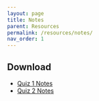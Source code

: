 ```yaml
---
layout: page
title: Notes
parent: Resources
permalink: /resources/notes/
nav_order: 1
---
```


## Download

- [Quiz 1 Notes](https://karthikv1392.github.io/cs3301_osn/resources/pdfs/Quiz1_Notes.pdf)
- [Quiz 2 Notes](https://karthikv1392.github.io/cs3301_osn/resources/pdfs/Quiz2_Notes.pdf)
